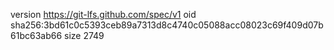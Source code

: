 version https://git-lfs.github.com/spec/v1
oid sha256:3bd61c0c5393ceb89a7313d8c4740c05088acc08023c69f409d07b61bc63ab66
size 2749
